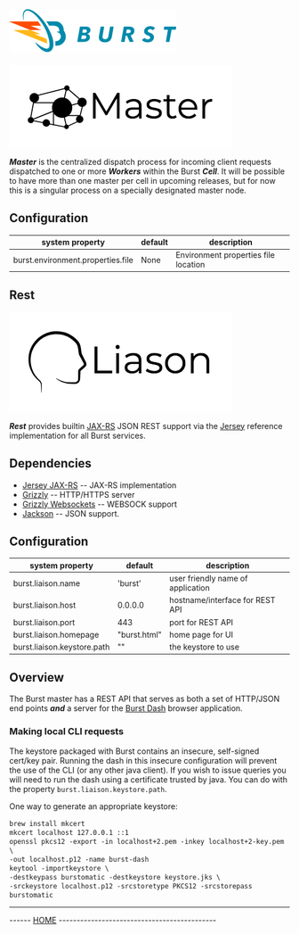 ![Burst](../documentation/burst_h_small.png "")
--

![](./doc/master.png "")

___Master___ is the centralized dispatch process for incoming client requests dispatched to one or more ___Workers___
within the Burst ___Cell___. It will be possible to have more than one master per cell in upcoming releases, but for now
this is a singular process on a specially designated master node.

## Configuration

|  system property |  default |  description |
|---|---|---|
| burst.environment.properties.file |  None |  Environment properties file location  |

Rest
--

![](../burst-master/doc/liaison.png "")

___Rest___ provides builtin [JAX-RS](https://jax-rs-spec.java.net/) JSON REST support via
the [Jersey](https://jersey.java.net/) reference implementation for all Burst services.

## Dependencies

* [Jersey JAX-RS](https://jersey.github.io/) -- JAX-RS implementation
* [Grizzly](https://javaee.github.io/grizzly/) -- HTTP/HTTPS server
* [Grizzly Websockets](https://javaee.github.io/grizzly/websockets.html) -- WEBSOCK support
* [Jackson](https://github.com/FasterXML/jackson) -- JSON support.

## Configuration

|  system property |  default |  description |
|---|---|---|
| burst.liaison.name |  'burst' |  user friendly name of application  |
| burst.liaison.host |  0.0.0.0 |  hostname/interface for REST API  |
| burst.liaison.port |  443 |  port for REST API  |
| burst.liaison.homepage |  "burst.html" |  home page for UI  |
| burst.liaison.keystore.path | "" | the keystore to use

## Overview

The Burst master has a REST API that serves as both a set of HTTP/JSON end points ___and___ a server for
the [Burst Dash](../burst-dash/readme.md) browser application.

### Making local CLI requests

The keystore packaged with Burst contains an insecure, self-signed cert/key pair. Running the dash in this insecure
configuration will prevent the use of the CLI (or any other java client). If you wish to issue queries you will need to
run the dash using a certificate trusted by java. You can do with the property `burst.liaison.keystore.path`.

One way to generate an appropriate keystore:

```shell
brew install mkcert
mkcert localhost 127.0.0.1 ::1
openssl pkcs12 -export -in localhost+2.pem -inkey localhost+2-key.pem \
-out localhost.p12 -name burst-dash
keytool -importkeystore \
-destkeypass burstomatic -destkeystore keystore.jks \
-srckeystore localhost.p12 -srcstoretype PKCS12 -srcstorepass burstomatic
```

---
------ [HOME](../readme.md) --------------------------------------------
